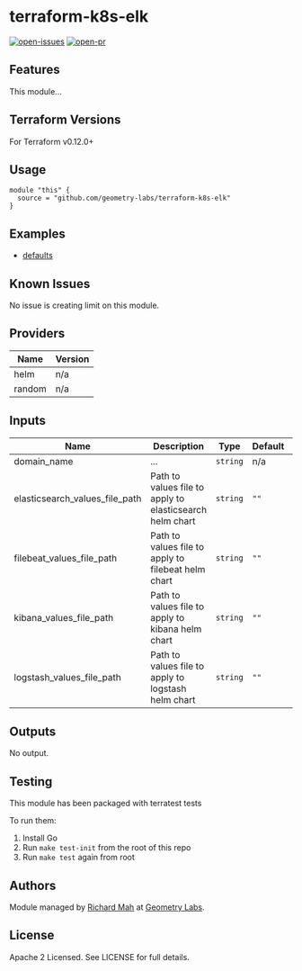 # terraform-k8s-elk

[![open-issues](https://img.shields.io/github/issues-raw/geometry-labs/terraform-k8s-elk?style=for-the-badge)](https://github.com/geometry-labs/terraform-k8s-elk/issues)
[![open-pr](https://img.shields.io/github/issues-pr-raw/geometry-labs/terraform-k8s-elk?style=for-the-badge)](https://github.com/geometry-labs/terraform-k8s-elk/pulls)

## Features

This module...

## Terraform Versions

For Terraform v0.12.0+

## Usage

```hcl
module "this" {
  source = "github.com/geometry-labs/terraform-k8s-elk"
}
```
## Examples

- [defaults](https://github.com/geometry-labs/terraform-k8s-elk/tree/master/examples/defaults)

## Known  Issues
No issue is creating limit on this module.

<!-- BEGINNING OF PRE-COMMIT-TERRAFORM DOCS HOOK -->
## Providers

| Name | Version |
|------|---------|
| helm | n/a |
| random | n/a |

## Inputs

| Name | Description | Type | Default | Required |
|------|-------------|------|---------|:-----:|
| domain\_name | ... | `string` | n/a | yes |
| elasticsearch\_values\_file\_path | Path to values file to apply to elasticsearch helm chart | `string` | `""` | no |
| filebeat\_values\_file\_path | Path to values file to apply to filebeat helm chart | `string` | `""` | no |
| kibana\_values\_file\_path | Path to values file to apply to kibana helm chart | `string` | `""` | no |
| logstash\_values\_file\_path | Path to values file to apply to logstash helm chart | `string` | `""` | no |

## Outputs

No output.

<!-- END OF PRE-COMMIT-TERRAFORM DOCS HOOK -->

## Testing
This module has been packaged with terratest tests

To run them:

1. Install Go
2. Run `make test-init` from the root of this repo
3. Run `make test` again from root

## Authors

Module managed by [Richard Mah](https://github.com/shinyfoil) at [Geometry Labs](https://github.com/geometry-labs).

## License

Apache 2 Licensed. See LICENSE for full details.